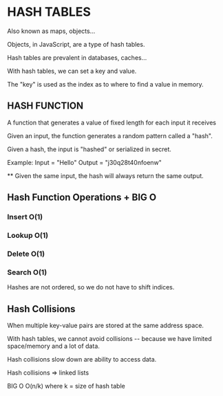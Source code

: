 # HASH TABLES 

Also known as maps, objects...

Objects, in JavaScript, are a type of hash tables. 

Hash tables are prevalent in databases, caches...

With hash tables, we can set a key and value. 

The "key" is used as the index as to where to find a value in memory. 

## HASH FUNCTION

A function that generates a value of fixed length for each input it receives

Given an input, the function generates a random pattern called a "hash".

Given a hash, the input is "hashed" or serialized in secret.

Example:
    Input = "Hello"
    Output = "j30q28t40nfoenw"

** Given the same input, the hash will always return the same output. 

## Hash Function Operations + BIG O

### Insert O(1)
### Lookup O(1)
### Delete O(1)
### Search O(1)

Hashes are not ordered, so we do not have to shift indices. 


## Hash Collisions

When multiple key-value pairs are stored at the same address space. 

With hash tables, we cannot avoid collisions -- because we have limited space/memory and a lot of data. 

Hash collisions slow down are ability to access data. 

Hash collisions => linked lists

BIG O O(n/k) where k = size of hash table


